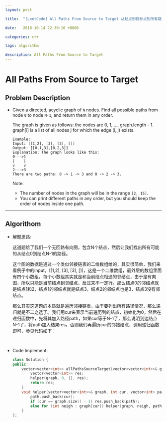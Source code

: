 ```yaml
---
layout: post

title:  "[LeetCode] All Paths From Source to Target 从起点到目标点到所有路径"

date:   2018-10-14 22:30:10 +0800

categories: c++

tags: algorithm

description: All Paths From Source to Target
---
```


# All Paths From Source to Target 

## Problem Description

- Given a directed, acyclic graph of `N` nodes.  Find all possible paths from node `0` to node `N-1`, and return them in any order.

  The graph is given as follows:  the nodes are 0, 1, ..., graph.length - 1.  graph[i] is a list of all nodes j for which the edge (i, j) exists.

  ```
  Example:
  Input: [[1,2], [3], [3], []] 
  Output: [[0,1,3],[0,2,3]] 
  Explanation: The graph looks like this:
  0--->1
  |    |
  v    v
  2--->3
  There are two paths: 0 -> 1 -> 3 and 0 -> 2 -> 3.

  ```

  Note:

  - The number of nodes in the graph will be in the range `[2, 15]`.
  - You can print different paths in any order, but you should keep the order of nodes inside one path.

---



## Algorithom

  * 解题思路:

    这道题给了我们一个无回路有向图，包含N个结点，然后让我们找出所有可能的从结点0到结点N-1的路径。

    这个图的数据是通过一个类似邻接链表的二维数组给的，其实很简单，我们来看例子中的input，[[1,2], [3], [3], []]，这是一个二维数组，最外层的数组里面有四个小数组，每个小数组其实就是和当前结点相通的邻结点，由于是有向图，所以只能是当前结点到邻结点，反过来不一定行。那么结点0的邻结点就是结点1和2，结点1的邻结点就是结点3，结点2的邻结点也是3，结点3没有邻结点。

    那么其实这道题的本质就是遍历邻接链表，由于要列出所有路径情况，那么递归就是不二之选了。我们用cur来表示当前遍历到的结点，初始化为0，然后在递归函数中，先将其加入路径path，如果cur等于N-1了，那么说明到达结点N-1了，将path加入结果res。否则我们再遍历cur的邻接结点，调用递归函数即可，参见代码如下：

    ​

* Code Implement:

  ```c++
  class Solution {
  public:
      vector<vector<int>> allPathsSourceTarget(vector<vector<int>>& graph) {
          vector<vector<int>> res;
          helper(graph, 0, {}, res);
          return res;
      }
      void helper(vector<vector<int>>& graph, int cur, vector<int> path, vector<vector<int>>& res) {
          path.push_back(cur);
          if (cur == graph.size() - 1) res.push_back(path);
          else for (int neigh : graph[cur]) helper(graph, neigh, path, res);
      }
  };
  ```


​      